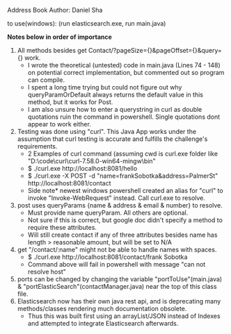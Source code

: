 Address Book
Author: Daniel Sha

to use(windows): (run elasticsearch.exe, run main.java)

****Notes below in order of importance****

1) All methods besides get Contact/?pageSize={}&pageOffset={}&query={} work.
	- I wrote the theoretical (untested) code in main.java (Lines 74 - 148) on potential correct implementation, but commented out so program can compile.
  	- I spent a long time trying but could not figure out why queryParamOrDefault always returns the default value in this method, but it works for Post.
  	- I am also unsure how to enter a querystring in curl as double quotations ruin the command in powershell. Single quotations dont appear to work either.
2) Testing was done using "curl". This Java App works under the assumption that curl testing is accurate and fulfills the challenge's requirements.
	- 2 Examples of curl command (assuming cwd is curl.exe folder like "D:\code\curl\curl-7.58.0-win64-mingw\bin"
	- $ ./curl.exe http://localhost:8081/hello
	- $ ./curl.exe -X POST -d "name=frankSobotka&address=PalmerSt" http://localhost:8081/contact
	- Side note* newest windows powershell created an alias for "curl" to invoke "Invoke-WebRequest" instead. Call curl.exe to resolve.
3) post uses queryParams {name & address & email & number} to resolve.
	- Must provide name queryParam. All others are optional.
	- Not sure if this is correct, but google doc didn't specify a method to require these attributes.
	- Will still create contact if any of three attributes besides name has length > reasonable amount, but will be set to N/A
4) get "/contact/:name" might not be able to handle names with spaces. 
	- $ ./curl.exe http://localhost:8081/contact/frank Sobotka
	- Command above will fail in powershell with message "can not resolve host"
5) ports can be changed by changing the variable "portToUse"(main.java) & "portElasticSearch"(contactManager.java) near the top of this class file.
6) Elasticsearch now has their own java rest api, and is deprecating many methods/classes rendering much documentation obsolete.
	- Thus this was built first using an arrayList/JSON instead of Indexes and attempted to integrate Elasticsearch afterwards.

